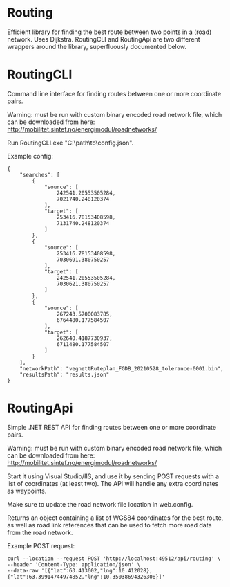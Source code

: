 # Routing

Efficient library for finding the best route between two points in a (road) network. Uses Dijkstra. RoutingCLI and RoutingApi are two different wrappers around the library, superfluously documented below.

# RoutingCLI

Command line interface for finding routes between one or more coordinate pairs.

Warning: must be run with custom binary encoded road network file, which can be downloaded from here: http://mobilitet.sintef.no/energimodul/roadnetworks/

Run RoutingCLI.exe "C:\path\to\config.json".

Example config:

    {
	    "searches": [
            {
                "source": [
                    242541.20553505284,
                    7021740.248120374
                ],
                "target": [
                    253416.78153408598,
                    7131740.248120374
                ]
            },
            {
                "source": [
                    253416.78153408598,
                    7030691.380750257
                ],
                "target": [
                    242541.20553505284,
                    7030621.380750257
                ]
            },
            {
                "source": [
                    267243.5700083785,
                    6764480.177584507
                ],
                "target": [
                    262640.4187730937,
                    6711480.177584507
                ]
            }
        ],
	    "networkPath": "vegnettRuteplan_FGDB_20210528_tolerance-0001.bin",
	    "resultsPath": "results.json"
    }


# RoutingApi

Simple .NET REST API for finding routes between one or more coordinate pairs.

Warning: must be run with custom binary encoded road network file, which can be downloaded from here: http://mobilitet.sintef.no/energimodul/roadnetworks/

Start it using Visual Studio/IIS, and use it by sending POST requests with a list of coordinates (at least two). The API will handle any extra coordinates as waypoints.

Make sure to update the road network file location in web.config.

Returns an object containing a list of WGS84 coordinates for the best route, as well as road link references that can be used to fetch more road data from the road network.

Example POST request:

    curl --location --request POST 'http://localhost:49512/api/routing' \
    --header 'Content-Type: application/json' \
    --data-raw '[{"lat":63.413602,"lng":10.412028},{"lat":63.39914744974852,"lng":10.35038694326308}]'
